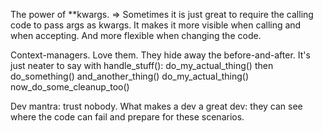 The power of **kwargs. => Sometimes it is just great to require the calling code to pass args as kwargs. It makes it more visible when calling and when accepting. And more flexible when changing the code.

Context-managers. Love them. They hide away the before-and-after. It's just neater to say
with handle_stuff():
  do_my_actual_thing()
then
do_something()
and_another_thing()
do_my_actual_thing()
now_do_some_cleanup_too()


Dev mantra: trust nobody. 
What makes a dev a great dev: they can see where the code can fail and prepare for these scenarios.
